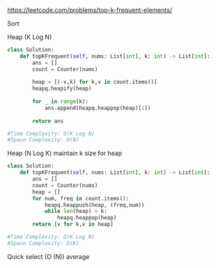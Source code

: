 https://leetcode.com/problems/top-k-frequent-elements/


Sort

Heap (K Log N)
```python
class Solution:
    def topKFrequent(self, nums: List[int], k: int) -> List[int]:
        ans = []
        count = Counter(nums)
        
        heap = [(-v,k) for k,v in count.items()]
        heapq.heapify(heap)
        
        for _ in range(k):
            ans.append(heapq.heappop(heap)[1])
            
        return ans

#Time Complexity: O(K Log N)
#Space Complexity: O(N)
```

Heap (N Log K) maintain k size for heap
```python
class Solution:
    def topKFrequent(self, nums: List[int], k: int) -> List[int]:
        ans = []
        count = Counter(nums)
        heap = []
        for num, freq in count.items():
            heapq.heappush(heap, (freq,num))
            while len(heap) > k:
                heapq.heappop(heap)
        return [v for k,v in heap]

#Time Complexity: O(K Log N)
#Space Complexity: O(K)
```

Quick select (O (N)) average
```python
```